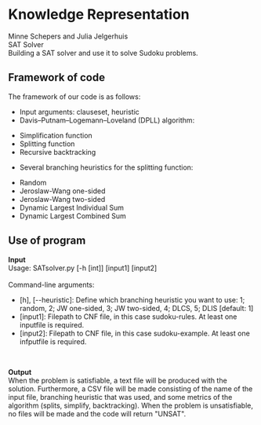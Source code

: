 # Knowledge Representation
Minne Schepers and Julia Jelgerhuis <br />
SAT Solver <br />
Building a SAT solver and use it to solve Sudoku problems.

## Framework of code
The framework of our code is as follows:
* Input arguments: clauseset, heuristic
* Davis–Putnam–Logemann–Loveland (DPLL) algorithm:
- Simplification function
- Splitting function
- Recursive backtracking
* Several branching heuristics for the splitting function:
- Random
- Jeroslaw-Wang one-sided
- Jeroslaw-Wang two-sided
- Dynamic Largest Individual Sum
- Dynamic Largest Combined Sum

## Use of program
**Input**<br />
Usage: SATsolver.py [-h [int]] [input1] [input2]<br />
<br />
Command-line arguments:<br />
* [h], [--heuristic]: Define which branching heuristic you want to use: 1; random, 2; JW one-sided, 3; JW two-sided, 4; DLCS, 5; DLIS [default: 1]
* [input1]: Filepath to CNF file, in this case sudoku-rules. At least one inputfile is required.
* [input2]: Filepath to CNF file, in this case sudoku-example. At least one infputfile is required. 
<br />

**Output**<br />
When the problem is satisfiable, a text file will be produced with the solution. Furthermore, a CSV file will be made consisting of the name of the input file, branching heuristic that was used, and some metrics of the algorithm (splits, simplify, backtracking). When the problem is unsatisfiable, no files will be made and the code will return "UNSAT".
